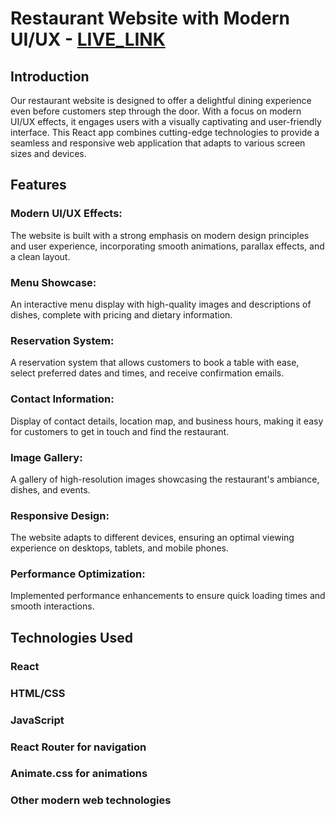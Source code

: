# Restaurant Website with Modern UI/UX - [LIVE_LINK](https://ryourirestaurantwebxui.netlify.app/)



## Introduction
Our restaurant website is designed to offer a delightful dining experience even before customers step through the door. With a focus on modern UI/UX effects, it engages users with a visually captivating and user-friendly interface. This React app combines cutting-edge technologies to provide a seamless and responsive web application that adapts to various screen sizes and devices.

## Features
### Modern UI/UX Effects: 
The website is built with a strong emphasis on modern design principles and user experience, incorporating smooth animations, parallax effects, and a clean layout.
### Menu Showcase: 
An interactive menu display with high-quality images and descriptions of dishes, complete with pricing and dietary information.
### Reservation System: 
A reservation system that allows customers to book a table with ease, select preferred dates and times, and receive confirmation emails.
### Contact Information: 
Display of contact details, location map, and business hours, making it easy for customers to get in touch and find the restaurant.
### Image Gallery: 
A gallery of high-resolution images showcasing the restaurant's ambiance, dishes, and events.
### Responsive Design: 
The website adapts to different devices, ensuring an optimal viewing experience on desktops, tablets, and mobile phones.
### Performance Optimization: 
Implemented performance enhancements to ensure quick loading times and smooth interactions.

## Technologies Used
### React
### HTML/CSS
### JavaScript
### React Router for navigation
### Animate.css for animations
### Other modern web technologies
